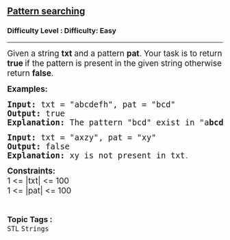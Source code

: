 <h2><a href="https://www.geeksforgeeks.org/problems/pattern-searching5231/1">Pattern searching</a></h2><h3>Difficulty Level : Difficulty: Easy</h3><hr><div class="problems_problem_content__Xm_eO"><p><span style="font-size: 14pt;">Given a string <strong>txt</strong>&nbsp;and a pattern&nbsp;<strong>pat</strong>. Your task is to return <strong>true </strong>if the pattern is present in the given string otherwise return <strong>false</strong>.</span></p>
<p><span style="font-size: 14pt;"><strong>Examples:</strong></span></p>
<pre><span style="font-size: 14pt;"><strong>Input: </strong>txt = "abcdefh", pat = "bcd"<br><strong>Output:</strong> true<br><strong>Explanation: </strong>The pattern "bcd" exist in "a<strong>bcd</strong>efh".<br></span></pre>
<pre><span style="font-size: 14pt;"><strong>Input: </strong>txt = "axzy", pat = "xy"<br><strong>Output:</strong> false<br><strong>Explanation: </strong>xy is not present in txt</span>.</pre>
<p><span style="font-size: 14pt;"><strong>Constraints:</strong></span><br><span style="font-size: 14pt;">1 &lt;= |txt| &lt;= 100</span><br><span style="font-size: 14pt;">1 &lt;= |pat| &lt;= 100</span></p>
<div id="highlighter--hover-tools" style="display: none;">
<div id="highlighter--hover-tools--container">
<div class="highlighter--icon highlighter--icon-copy" title="Copy">&nbsp;</div>
<div class="highlighter--icon highlighter--icon-change-color" title="Change Color">&nbsp;</div>
<div class="highlighter--icon highlighter--icon-delete" title="Delete">&nbsp;</div>
</div>
</div></div><br><p><span style=font-size:18px><strong>Topic Tags : </strong><br><code>STL</code>&nbsp;<code>Strings</code>&nbsp;